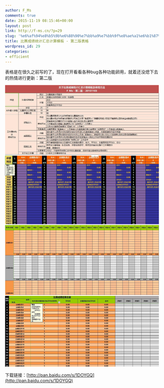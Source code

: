 ```yaml
---
author: F_Ms
comments: true
date: 2015-11-19 08:15:46+00:00
layout: post
link: http://f-ms.cn/?p=29
slug: '%e6%af%94%e8%b5%9b%e6%88%90%e7%bb%a9%e7%bb%9f%e8%ae%a1%e6%b1%87%e6%80%bb%e8%ae%a1%e7%ae%97%e6%a8%a1%e6%9d%bf-%e7%ac%ac%e4%ba%8c%e7%89%88%e8%a1%a8%e6%a0%bc'
title: 比赛成绩统计汇总计算模板 - 第二版表格
wordpress_id: 29
categories:
- efficient
---
```




表格是在很久之前写的了，现在打开看看各种bug各种功能卵用，就着还没熄下去的热情进行更新：第二版



![1_压缩](/img/post/wp/2015/11/1_压缩.jpg)![3_压缩](/img/post/wp/2015/11/3_压缩.jpg) ![2_压缩](/img/post/wp/2015/11/2_压缩.jpg)![4_压缩](/img/post/wp/2015/11/4_压缩.jpg)

下载链接：[http://pan.baidu.com/s/1DOYGQ](http://pan.baidu.com/s/1DOYGQ)
